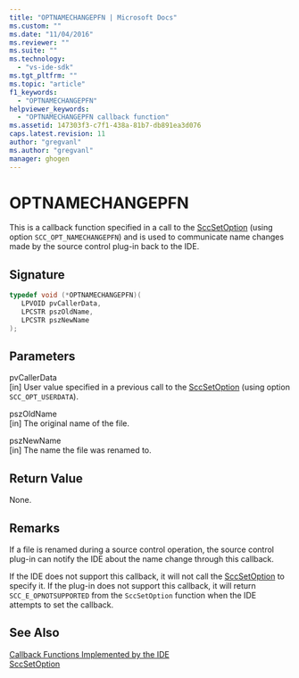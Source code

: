 ```yaml
---
title: "OPTNAMECHANGEPFN | Microsoft Docs"
ms.custom: ""
ms.date: "11/04/2016"
ms.reviewer: ""
ms.suite: ""
ms.technology: 
  - "vs-ide-sdk"
ms.tgt_pltfrm: ""
ms.topic: "article"
f1_keywords: 
  - "OPTNAMECHANGEPFN"
helpviewer_keywords: 
  - "OPTNAMECHANGEPFN callback function"
ms.assetid: 147303f3-c7f1-438a-81b7-db891ea3d076
caps.latest.revision: 11
author: "gregvanl"
ms.author: "gregvanl"
manager: ghogen
---
```

# OPTNAMECHANGEPFN
This is a callback function specified in a call to the [SccSetOption](../extensibility/sccsetoption-function.md) (using option `SCC_OPT_NAMECHANGEPFN`) and is used to communicate name changes made by the source control plug-in back to the IDE.  
  
## Signature  
  
```cpp  
typedef void (*OPTNAMECHANGEPFN)(  
   LPVOID pvCallerData,  
   LPCSTR pszOldName,  
   LPCSTR pszNewName  
);  
```  
  
## Parameters  
 pvCallerData  
 [in] User value specified in a previous call to the [SccSetOption](../extensibility/sccsetoption-function.md) (using option `SCC_OPT_USERDATA`).  
  
 pszOldName  
 [in] The original name of the file.  
  
 pszNewName  
 [in] The name the file was renamed to.  
  
## Return Value  
 None.  
  
## Remarks  
 If a file is renamed during a source control operation, the source control plug-in can notify the IDE about the name change through this callback.  
  
 If the IDE does not support this callback, it will not call the [SccSetOption](../extensibility/sccsetoption-function.md) to specify it. If the plug-in does not support this callback, it will return `SCC_E_OPNOTSUPPORTED` from the `SccSetOption` function when the IDE attempts to set the callback.  
  
## See Also  
 [Callback Functions Implemented by the IDE](../extensibility/callback-functions-implemented-by-the-ide.md)   
 [SccSetOption](../extensibility/sccsetoption-function.md)